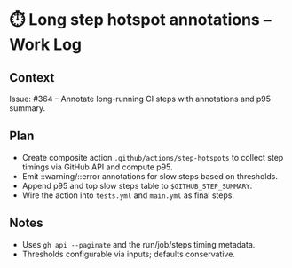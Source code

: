 # ⏱️ Long step hotspot annotations – Work Log

## Context

Issue: #364 – Annotate long-running CI steps with annotations and p95 summary.

## Plan

- Create composite action `.github/actions/step-hotspots` to collect step timings via GitHub API and compute p95.
- Emit ::warning/::error annotations for slow steps based on thresholds.
- Append p95 and top slow steps table to `$GITHUB_STEP_SUMMARY`.
- Wire the action into `tests.yml` and `main.yml` as final steps.

## Notes

- Uses `gh api --paginate` and the run/job/steps timing metadata.
- Thresholds configurable via inputs; defaults conservative.
